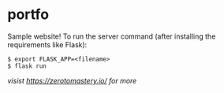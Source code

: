 # portfo
Sample website! To run the server command (after installing the requirements like Flask):

```
$ export FLASK_APP=<filename>
$ flask run
```


*visist https://zerotomastery.io/ for more*


